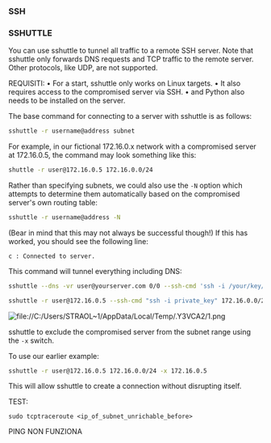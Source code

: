 ### **SSH**
### **SSHUTTLE**
You can use sshuttle to tunnel all traffic to a remote SSH server. Note that sshuttle only forwards DNS requests and TCP traffic to the remote server. Other protocols, like UDP, are not supported.

REQUISITI:
• For a start, sshuttle only works on Linux targets.
• It also requires access to the compromised server via SSH.
• and Python also needs to be installed on the server.

The base command for connecting to a server with sshuttle is as follows:
```bash
sshuttle -r username@address subnet
```
For example, in our fictional 172.16.0.x network with a compromised server at 172.16.0.5, the command may look something like this:
```bash
shuttle -r user@172.16.0.5 172.16.0.0/24
```
Rather than specifying subnets, we could also use the `-N` option which attempts to determine them automatically based on the compromised server's own routing table:
```bash
sshuttle -r username@address -N
```
(Bear in mind that this may not always be successful though!)
If this has worked, you should see the following line:

`c : Connected to server.`

This command will tunnel everything including DNS:
```bash
sshuttle --dns -vr user@yourserver.com 0/0 --ssh-cmd 'ssh -i /your/key/path.pem'
```

```bash
sshuttle -r user@172.16.0.5 --ssh-cmd "ssh -i private_key" 172.16.0.0/24
```
![file://C:/Users/STRAOL~1/AppData/Local/Temp/.Y3VCA2/1.png](file://C:/Users/STRAOL~1/AppData/Local/Temp/.Y3VCA2/1.png)

sshuttle to exclude the compromised server from the subnet range using the `-x` switch.

To use our earlier example:
```bash
sshuttle -r user@172.16.0.5 172.16.0.0/24 -x 172.16.0.5
```
This will allow sshuttle to create a connection without disrupting itself.

TEST:

`sudo tcptraceroute <ip_of_subnet_unrichable_before>`

PING NON FUNZIONA